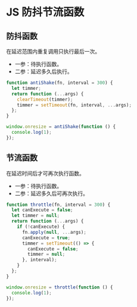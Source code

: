 <author-info date="1646021149916"></author-info>

# JS 防抖节流函数

## 防抖函数

在延迟范围内重复调用只执行最后一次。

- 一参：待执行函数。
- 二参：延迟多久后执行。

```js
function antiShake(fn, interval = 300) {
  let timmer;
  return function (...args) {
    clearTimeout(timmer);
    timmer = setTimeout(fn, interval, ...args);
  };
}

window.onresize = antiShake(function () {
  console.log(1);
});
```

## 节流函数

在延迟时间后才可再次执行函数。

- 一参：待执行函数。
- 二参：延迟多久后可再次执行。

```js
function throttle(fn, interval = 300) {
  let canExecute = false;
  let timmer = null;
  return function (...args) {
    if (!canExecute) {
      fn.apply(null, ...args);
      canExecute = true;
      timmer = setTimeout(() => {
        canExecute = false;
        timmer = null;
      }, interval);
    }
  };
}

window.onresize = throttle(function () {
  console.log(1);
});
```
